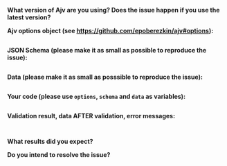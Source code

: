 <!--
Before submitting the issue please search the existing issues and also review Frequently Asked Questions: https://github.com/epoberezkin/ajv/blob/master/FAQ.md

This template is for bug reports. For other issues please use:

- a new feature/improvement: https://github.com/epoberezkin/ajv/blob/master/CONTRIBUTING.md#changes
- compatibility issues: https://github.com/epoberezkin/ajv/blob/master/CONTRIBUTING.md#compatibility
- JSON-Schema standard: https://github.com/epoberezkin/ajv/blob/master/CONTRIBUTING.md#json-schema

I would really appreciate the time you spend providing all the information and reducing both your schema and data to the smallest possible size when they still have the issue.

Thank you!
-->

**What version of Ajv are you using? Does the issue happen if you use the latest version?**



**Ajv options object (see https://github.com/epoberezkin/ajv#options):**

```javascript


```


**JSON Schema (please make it as small as possible to reproduce the issue):**

```json


```


**Data (please make it as small as posssible to reproduce the issue):**

```json


```


**Your code (please use `options`, `schema` and `data` as variables):**

```javascript


```

<!--
It would help if you post a working code sample in Tonic notebook and include the link here. You can clone this notebook: https://tonicdev.com/esp/ajv-issue-temlate.
-->


**Validation result, data AFTER validation, error messages:**

```


```

**What results did you expect?**


**Do you intend to resolve the issue?**
